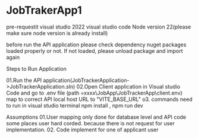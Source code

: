 # JobTrakerApp1

pre-requestit
visual studio 2022
visual studio code
Node version 22(please make sure node version is already install)

before run the API application please check dependency nuget packages loaded properly or not. If not loaded, please unload package and import again

Steps to Run Application

01.Run the API application(JobTrackerApplication->JobTrackerApplication.sln)
02.Open Client application in Visual studio Code and go to .env file
(path =xxxx\JobApp\JobTrackerApp\client\.env)
map to correct API local host URL to "VITE_BASE_URL"
o3. commands need to run in visual studio terminal npm install , npm run dev

Assumptions
01.User mapping only done for database level and API code some places user hard corded. because there is not request for user implementation.
02. Code implement for one of applicant user

